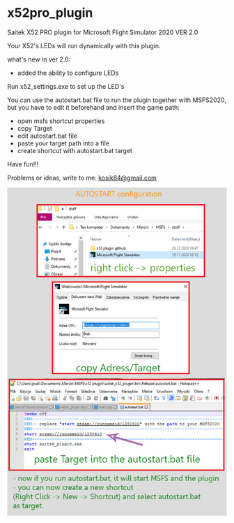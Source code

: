 # x52pro_plugin

Saitek X52 PRO plugin for Microsoft Flight Simulator 2020 VER 2.0

Your X52's LEDs will run dynamically with this plugin.

what's new in ver 2.0: 
- added the ability to configure LEDs

Run x52_settings.exe to set up the LED's 


You can use the autostart.bat file to run the plugin together with MSFS2020, but you have to edit it beforehand and insert the game path:
- open msfs shortcut properties
- copy Target
- edit autostart.bat file
- paste your target path into a file
- create shortcut with autostart.bat target

Have fun!!!

Problems or ideas, write to me: kosik84@gmail.com

![alt text](autostart_config.jpg)
